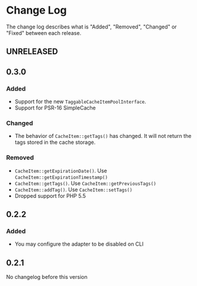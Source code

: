 # Change Log

The change log describes what is "Added", "Removed", "Changed" or "Fixed" between each release. 

## UNRELEASED

## 0.3.0

### Added

* Support for the new `TaggableCacheItemPoolInterface`. 
* Support for PSR-16 SimpleCache

### Changed

* The behavior of `CacheItem::getTags()` has changed. It will not return the tags stored in the cache storage. 

### Removed

* `CacheItem::getExpirationDate()`. Use `CacheItem::getExpirationTimestamp()`
* `CacheItem::getTags()`. Use `CacheItem::getPreviousTags()`
* `CacheItem::addTag()`. Use `CacheItem::setTags()`
* Dropped support for PHP 5.5

## 0.2.2

### Added

* You may configure the adapter to be disabled on CLI

## 0.2.1

No changelog before this version
